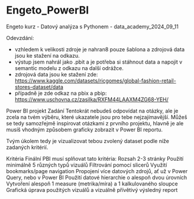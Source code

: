 # Engeto_PowerBI
Engeto kurz - Datový analýza s Pythonem - data_academy_2024_09_11


Odevzdání: 
- vzhledem k velikosti zdroje je nahran8 pouze šablona a zdrojová data jsou ke stažení na odkazu.
- výstup jsem nahrál jako .pbit a je potřeba si stáhnout data a napojit v semantic modelu z odkazu na další odrážce.
- zdrojová data jsou ke stažení zde: https://www.kaggle.com/datasets/ricgomes/global-fashion-retail-stores-dataset/data
- případně je zde odkaz na pbix a pbip: https://www.uschovna.cz/zasilka/RXFM44LAAXM4ZG68-YEH/


Power BI projekt
Zadání
Tentokrát nebudeš odpovídat na otázky, ale je zcela na tvém výběru, které ukazatele jsou pro tebe nejzajímavější.
Můžeš se tedy samozřejmě inspirovat otázkami z prvního projektu, hlavně je ale musíš vhodným způsobem graficky zobrazit v Power BI reportu.

Tvým úkolem tedy je vizualizovat tebou zvolený dataset podle níže zadaných kritérií.

Kritéria
Finální PBI musí splňovat tato kritéria:
Rozsah 2-3 stránky
Použití minimálně 5 různých typů vizuálů
Filtrování pomocí slicerů
Využití bookmarks/page navigation
Propojení více datových zdrojů, ať už v Power Query, nebo v Power BI
Použití datové hierarchie o alespoň dvou úrovních
Vytvoření alespoň 1 measure (metrika/míra) a 1 kalkulovaného sloupce
Grafická úprava použitých vizuálů a vizuálně přívětivý výsledný report
